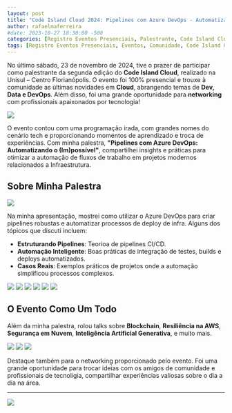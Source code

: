 ```yaml
---
layout: post
title: "Code Island Cloud 2024: Pipelines com Azure DevOps - Automatizando o (Im)possível"
author: rafaelmaferreira
#date: 2023-10-27 18:30:00 -500
categories: [Registro Eventos Presenciais, Palestrante, Code Island Cloud 2024]
tags: [Registro Eventos Presenciais, Eventos, Comunidade, Code Island Cloud 2024]
---
```


No último sábado, 23 de novembro de 2024, tive o prazer de participar como palestrante da segunda edição do **Code Island Cloud**, realizado na Unisul – Centro Florianópolis. O evento foi 100% presencial e trouxe à comunidade as últimas novidades em **Cloud**, abrangendo temas de **Dev, Data e DevOps**. Além disso, foi uma grande oportunidade para **networking** com profissionais apaixonados por tecnologia!

![](https://stoblobcertificados011.blob.core.windows.net/imagens-blog/posts/code.island/0.jpg)

O evento contou com uma programação irada, com grandes nomes do cenário tech e proporcionando momentos de aprendizado e troca de experiências. Com minha palestra, **"Pipelines com Azure DevOps: Automatizando o (Im)possível"**, compartilhei insights e práticas para otimizar a automação de fluxos de trabalho em projetos modernos relacionados a Infraestrutura.

## Sobre Minha Palestra

![](https://stoblobcertificados011.blob.core.windows.net/imagens-blog/posts/code.island/1.jpeg)

Na minha apresentação, mostrei como utilizar o Azure DevOps para criar pipelines robustas e automatizar processos de deploy de infra. Alguns dos tópicos que discuti incluem:

- **Estruturando Pipelines**: Teorioa de pipelines CI/CD.
- **Automação Inteligente**: Boas práticas de integração de testes, builds e deploys automatizados.
- **Casos Reais**: Exemplos práticos de projetos onde a automação simplificou processos complexos.

![](https://stoblobcertificados011.blob.core.windows.net/imagens-blog/posts/code.island/2.jpg)
![](https://stoblobcertificados011.blob.core.windows.net/imagens-blog/posts/code.island/3.JPG)
![](https://stoblobcertificados011.blob.core.windows.net/imagens-blog/posts/code.island/4.jpeg)
![](https://stoblobcertificados011.blob.core.windows.net/imagens-blog/posts/code.island/5.jpeg)
![](https://stoblobcertificados011.blob.core.windows.net/imagens-blog/posts/code.island/6.jpeg)
![](https://stoblobcertificados011.blob.core.windows.net/imagens-blog/posts/code.island/7.jpg)

## O Evento Como Um Todo

Além da minha palestra, rolou talks sobre **Blockchain**, **Resiliência na AWS**, **Segurança em Nuvem**, **Inteligência Artificial Generativa**, e muito mais.

![](https://stoblobcertificados011.blob.core.windows.net/imagens-blog/posts/code.island/8.jpeg)
![](https://stoblobcertificados011.blob.core.windows.net/imagens-blog/posts/code.island/9.jpeg)
![](https://stoblobcertificados011.blob.core.windows.net/imagens-blog/posts/code.island/10.jpg)

Destaque também para o networking proporcionado pelo evento. Foi uma grande oportunidade para trocar ideias com os amigos de comunidade e profissionais de tecnoligia, compartilhar experiências valiosas sobre o dia a dia na área.

---

![](https://stoblobcertificados011.blob.core.windows.net/imagens-blog/posts/Logo2.png)
